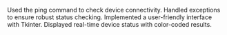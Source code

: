 Used the ping command to check device connectivity.
Handled exceptions to ensure robust status checking.
Implemented a user-friendly interface with Tkinter.
Displayed real-time device status with color-coded results.
